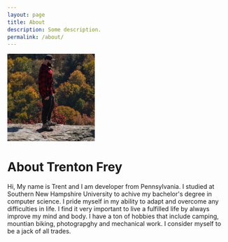 ```yaml
---
layout: page
title: About
description: Some description.
permalink: /about/
---
```


<img class="img-rounded" src="https://github.com/TrentonFrey/TrentonFrey.github.io/blob/7a49fe353f8b9f584179493d7603da6f62d98acb/assets/img/uploads/me.jpg" width="200" >

# About Trenton Frey

Hi, My name is Trent and I am developer from Pennsylvania. I studied at Southern New Hampshire University to achive my bachelor's degree in computer science. I pride myself in my ability to adapt and overcome any difficulties in life. I find it very important to live a fulfilled life by always improve my mind and body. I have a ton of hobbies that include camping, mountian biking, photograpghy and mechanical work. I consider myself to be a jack of all trades. 
